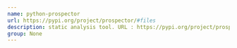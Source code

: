```yaml
---
name: python-prospector
url: https://pypi.org/project/prospector/#files
description: static analysis tool. URL : https://pypi.org/project/prospector/#files Groups : None
group: None
---
```


